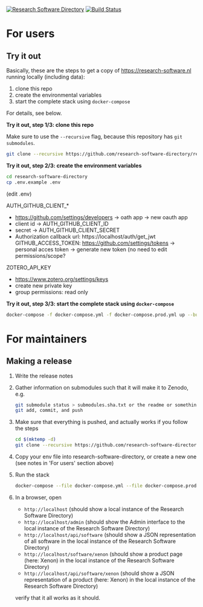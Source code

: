 [![Research Software Directory](https://img.shields.io/badge/rsd-Research%20Software%20Directory-00a3e3.svg?style=flat-square)](https://www.research-software.nl/software/research-software-directory)
[![Build Status](https://travis-ci.org/research-software-directory/research-software-directory.svg?branch=master)](https://travis-ci.org/research-software-directory/research-software-directory)

# For users

## Try it out

Basically, these are the steps to get a copy of https://research-software.nl running locally (including data):

1. clone this repo
1. create the environmental variables
1. start the complete stack using ``docker-compose``

For details, see below.

**Try it out, step 1/3: clone this repo**

Make sure to use the ``--recursive`` flag, because this repository has ``git submodules``.

```bash
git clone --recursive https://github.com/research-software-directory/research-software-directory.git
```

**Try it out, step 2/3: create the environment variables**

```bash
cd research-software-directory
cp .env.example .env
```

(edit .env)


AUTH_GITHUB_CLIENT_*
 - https://github.com/settings/developers -> oath app -> new oauth app 
 - client id -> AUTH_GITHUB_CLIENT_ID
 - secret -> AUTH_GITHUB_CLIENT_SECRET
 - Authorization callback url: https://localhost/auth/get_jwt
GITHUB_ACCESS_TOKEN: https://github.com/settings/tokens -> personal acces token -> generate new token (no need to edit permissions/scope?

ZOTERO_API_KEY
  - https://www.zotero.org/settings/keys
  - create new private key
  - group permissions: read only
  
**Try it out, step 3/3: start the complete stack using ``docker-compose``**

```bash
docker-compose -f docker-compose.yml -f docker-compose.prod.yml up --build
```

# For maintainers

## Making a release

1. Write the release notes
1. Gather information on submodules such that it will make it to Zenodo, e.g.

    ```bash
    git submodule status > submodules.sha.txt or the readme or something
    git add, commit, and push

1. Make sure that everything is pushed, and actually works if you follow the steps

    ```bash
    cd $(mktemp -d)
    git clone --recursive https://github.com/research-software-directory/research-software-directory.git .
    ```
    
1. Copy your env file into research-software-directory, or create a new one (see notes in 'For users' section above)
1. Run the stack

    ```bash
    docker-compose --file docker-compose.yml --file docker-compose.prod.yml up --build
    ```
    
1. In a browser, open 
    - ``http://localhost`` (should show a local instance of the Research Software Directory)
    - ``http://localhost/admin`` (should show the Admin interface to the local instance of the Research Software Directory)
    - ``http://localhost/api/software`` (should show a JSON representation of all software in the local instance of the Research Software Directory)
    - ``http://localhost/software/xenon`` (should show a product page (here: Xenon) in the local instance of the Research Software Directory)
    - ``http://localhost/api/software/xenon`` (should show a JSON representation of a product (here: Xenon) in the local instance of the Research Software Directory)

    verify that it all works as it should.







